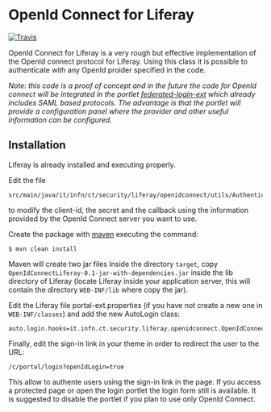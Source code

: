 # OpenId Connect for Liferay

[![Travis](http://img.shields.io/travis/fmarco76/OpenIdConnectLiferay/master.png)](https://travis-ci.org/fmarco76/OpenIdConnectLiferay)

OpenId Connect for Liferay is a very rough but effective implementation of the
OpenId connect protocol for Liferay. Using this class it is possible to authenticate
with any OpenId proider specified in the code.

*Note: this code is a proof of concept and in the future the code for OpenId connect will
be integrated in the portlet [federated-login-ext](https://github.com/csgf/federated-login-ext)
which already includes SAML based protocols. The advantage is that the portlet
will provide a configuration panel where the provider and other useful information
can be configured.*


## Installation

Liferay is already installed and executing properly.

Edit the file

    src/main/java/it/infn/ct/security/liferay/openidconnect/utils/Authenticator.java

to modify the client-id, the secret and the callback using the information provided by the OpenId Connect server you
want to use.

Create the package with [maven](https://maven.apache.org) executing the command:

    $ mvn clean install
 
Maven will create two jar files Inside the directory `target`, copy `OpenIdConnectLiferay-0.1-jar-with-dependencies.jar`
inside the lib directory of Liferay (locate Liferay inside your application server, this will
contain the directory `WEB-INF/lib` where copy the jar).

Edit the Liferay file portal-ext.properties (if you have not create a new one in `WEB-INF/classes`) and add the
new AutoLogin class:

    auto.login.hooks=it.infn.ct.security.liferay.openidconnect.OpenIdConnectAutoLogin,com.liferay.portal.security.auth.CASAutoLogin,com.liferay.portal.security.auth.FacebookAutoLogin,com.liferay.portal.security.auth.NtlmAutoLogin,com.liferay.portal.security.auth.OpenIdAutoLogin,com.liferay.portal.security.auth.OpenSSOAutoLogin,com.liferay.portal.security.auth.RememberMeAutoLogin,com.liferay.portal.security.auth.SiteMinderAutoLogin

Finally, edit the sign-in link in your theme in order to redirect the user to the URL:

    /c/portal/login?openIdLogin=true

This allow to authente users using the sign-in link in the page. If you access a protected
page or open the login portlet the login form still is available. It is suggested to disable the
portlet if you plan to use only OpenId Connect.